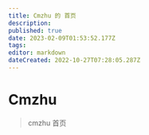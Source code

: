```yaml
---
title: Cmzhu 的 首页
description: 
published: true
date: 2023-02-09T01:53:52.177Z
tags: 
editor: markdown
dateCreated: 2022-10-27T07:28:05.287Z
---
```


# Cmzhu


> cmzhu 首页

